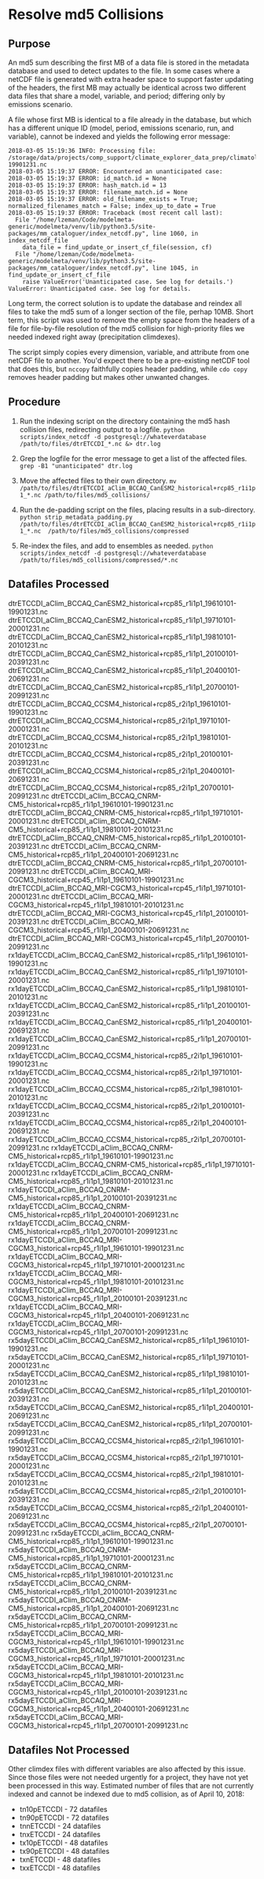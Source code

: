 # Resolve md5 Collisions

## Purpose

An md5 sum describing the first MB of a data file is stored in the metadata database 
and used to detect updates to the file. In some cases where a netCDF file is generated
with extra header space to support faster updating of the headers, the first MB may
actually be identical across two different data files that share a model, variable, and
period; differing only by emissions scenario.

A file whose first MB is identical to a file already in the database, but which has
a different unique ID (model, period, emissions scenario, run, and variable),
cannot be indexed and yields the following error message:

```
2018-03-05 15:19:36 INFO: Processing file: /storage/data/projects/comp_support/climate_explorer_data_prep/climatological_means/climdex/dtrETCCDI_aClim_BCCAQ_CanESM2_historical+rcp85_r1i1p1_19610101-19901231.nc
2018-03-05 15:19:37 ERROR: Encountered an unanticipated case:
2018-03-05 15:19:37 ERROR: id_match.id = None
2018-03-05 15:19:37 ERROR: hash_match.id = 13
2018-03-05 15:19:37 ERROR: filename_match.id = None
2018-03-05 15:19:37 ERROR: old_filename_exists = True; normalized_filenames_match = False; index_up_to_date = True
2018-03-05 15:19:37 ERROR: Traceback (most recent call last):
  File "/home/lzeman/Code/modelmeta-generic/modelmeta/venv/lib/python3.5/site-packages/mm_cataloguer/index_netcdf.py", line 1060, in index_netcdf_file
    data_file = find_update_or_insert_cf_file(session, cf)
  File "/home/lzeman/Code/modelmeta-generic/modelmeta/venv/lib/python3.5/site-packages/mm_cataloguer/index_netcdf.py", line 1045, in find_update_or_insert_cf_file
    raise ValueError('Unanticipated case. See log for details.')
ValueError: Unanticipated case. See log for details.
```

Long term, the correct solution is to update the database and reindex all files to take
the md5 sum of a longer section of the file, perhap 10MB. Short term, this script
was used to remove the empty space from the headers of a file for file-by-file
resolution of the md5 collision for high-priority files we needed indexed right away
(precipitation climdexes).

The script simply copies every dimension, variable, and attribute from one netCDF
file to another. You'd expect there to be a pre-existing netCDF tool that does
this, but `nccopy` faithfully copies header padding, while `cdo copy` removes 
header padding but makes other unwanted changes.

## Procedure

1. Run the indexing script on the directory containing the md5 hash collision files, redirecting output to a logfile.
`python scripts/index_netcdf -d postgresql://whateverdatabase /path/to/files/dtrETCCDI_*.nc &> dtr.log`

2. Grep the logfile for the error message to get a list of the affected files.
`grep -B1 "unanticipated" dtr.log`

3. Move the affected files to their own directory.
`mv /path/to/files/dtrETCCDI_aClim_BCCAQ_CanESM2_historical+rcp85_r1i1p1_*.nc /path/to/files/md5_collisions/`

4. Run the de-padding script on the files, placing results in a sub-directory.
`python strip_metadata_padding.py /path/to/files/dtrETCCDI_aClim_BCCAQ_CanESM2_historical+rcp85_r1i1p1_*.nc  /path/to/files/md5_collisions/compressed`

5. Re-index the files, and add to ensembles as needed.
`python scripts/index_netcdf -d postgresql://whateverdatabase /path/to/files/md5_collisions/compressed/*.nc`

## Datafiles Processed
dtrETCCDI_aClim_BCCAQ_CanESM2_historical+rcp85_r1i1p1_19610101-19901231.nc
dtrETCCDI_aClim_BCCAQ_CanESM2_historical+rcp85_r1i1p1_19710101-20001231.nc
dtrETCCDI_aClim_BCCAQ_CanESM2_historical+rcp85_r1i1p1_19810101-20101231.nc
dtrETCCDI_aClim_BCCAQ_CanESM2_historical+rcp85_r1i1p1_20100101-20391231.nc
dtrETCCDI_aClim_BCCAQ_CanESM2_historical+rcp85_r1i1p1_20400101-20691231.nc
dtrETCCDI_aClim_BCCAQ_CanESM2_historical+rcp85_r1i1p1_20700101-20991231.nc
dtrETCCDI_aClim_BCCAQ_CCSM4_historical+rcp85_r2i1p1_19610101-19901231.nc
dtrETCCDI_aClim_BCCAQ_CCSM4_historical+rcp85_r2i1p1_19710101-20001231.nc
dtrETCCDI_aClim_BCCAQ_CCSM4_historical+rcp85_r2i1p1_19810101-20101231.nc
dtrETCCDI_aClim_BCCAQ_CCSM4_historical+rcp85_r2i1p1_20100101-20391231.nc
dtrETCCDI_aClim_BCCAQ_CCSM4_historical+rcp85_r2i1p1_20400101-20691231.nc
dtrETCCDI_aClim_BCCAQ_CCSM4_historical+rcp85_r2i1p1_20700101-20991231.nc
dtrETCCDI_aClim_BCCAQ_CNRM-CM5_historical+rcp85_r1i1p1_19610101-19901231.nc
dtrETCCDI_aClim_BCCAQ_CNRM-CM5_historical+rcp85_r1i1p1_19710101-20001231.nc
dtrETCCDI_aClim_BCCAQ_CNRM-CM5_historical+rcp85_r1i1p1_19810101-20101231.nc
dtrETCCDI_aClim_BCCAQ_CNRM-CM5_historical+rcp85_r1i1p1_20100101-20391231.nc
dtrETCCDI_aClim_BCCAQ_CNRM-CM5_historical+rcp85_r1i1p1_20400101-20691231.nc
dtrETCCDI_aClim_BCCAQ_CNRM-CM5_historical+rcp85_r1i1p1_20700101-20991231.nc
dtrETCCDI_aClim_BCCAQ_MRI-CGCM3_historical+rcp45_r1i1p1_19610101-19901231.nc
dtrETCCDI_aClim_BCCAQ_MRI-CGCM3_historical+rcp45_r1i1p1_19710101-20001231.nc
dtrETCCDI_aClim_BCCAQ_MRI-CGCM3_historical+rcp45_r1i1p1_19810101-20101231.nc
dtrETCCDI_aClim_BCCAQ_MRI-CGCM3_historical+rcp45_r1i1p1_20100101-20391231.nc
dtrETCCDI_aClim_BCCAQ_MRI-CGCM3_historical+rcp45_r1i1p1_20400101-20691231.nc
dtrETCCDI_aClim_BCCAQ_MRI-CGCM3_historical+rcp45_r1i1p1_20700101-20991231.nc
rx1dayETCCDI_aClim_BCCAQ_CanESM2_historical+rcp85_r1i1p1_19610101-19901231.nc
rx1dayETCCDI_aClim_BCCAQ_CanESM2_historical+rcp85_r1i1p1_19710101-20001231.nc
rx1dayETCCDI_aClim_BCCAQ_CanESM2_historical+rcp85_r1i1p1_19810101-20101231.nc
rx1dayETCCDI_aClim_BCCAQ_CanESM2_historical+rcp85_r1i1p1_20100101-20391231.nc
rx1dayETCCDI_aClim_BCCAQ_CanESM2_historical+rcp85_r1i1p1_20400101-20691231.nc
rx1dayETCCDI_aClim_BCCAQ_CanESM2_historical+rcp85_r1i1p1_20700101-20991231.nc
rx1dayETCCDI_aClim_BCCAQ_CCSM4_historical+rcp85_r2i1p1_19610101-19901231.nc
rx1dayETCCDI_aClim_BCCAQ_CCSM4_historical+rcp85_r2i1p1_19710101-20001231.nc
rx1dayETCCDI_aClim_BCCAQ_CCSM4_historical+rcp85_r2i1p1_19810101-20101231.nc
rx1dayETCCDI_aClim_BCCAQ_CCSM4_historical+rcp85_r2i1p1_20100101-20391231.nc
rx1dayETCCDI_aClim_BCCAQ_CCSM4_historical+rcp85_r2i1p1_20400101-20691231.nc
rx1dayETCCDI_aClim_BCCAQ_CCSM4_historical+rcp85_r2i1p1_20700101-20991231.nc
rx1dayETCCDI_aClim_BCCAQ_CNRM-CM5_historical+rcp85_r1i1p1_19610101-19901231.nc
rx1dayETCCDI_aClim_BCCAQ_CNRM-CM5_historical+rcp85_r1i1p1_19710101-20001231.nc
rx1dayETCCDI_aClim_BCCAQ_CNRM-CM5_historical+rcp85_r1i1p1_19810101-20101231.nc
rx1dayETCCDI_aClim_BCCAQ_CNRM-CM5_historical+rcp85_r1i1p1_20100101-20391231.nc
rx1dayETCCDI_aClim_BCCAQ_CNRM-CM5_historical+rcp85_r1i1p1_20400101-20691231.nc
rx1dayETCCDI_aClim_BCCAQ_CNRM-CM5_historical+rcp85_r1i1p1_20700101-20991231.nc
rx1dayETCCDI_aClim_BCCAQ_MRI-CGCM3_historical+rcp45_r1i1p1_19610101-19901231.nc
rx1dayETCCDI_aClim_BCCAQ_MRI-CGCM3_historical+rcp45_r1i1p1_19710101-20001231.nc
rx1dayETCCDI_aClim_BCCAQ_MRI-CGCM3_historical+rcp45_r1i1p1_19810101-20101231.nc
rx1dayETCCDI_aClim_BCCAQ_MRI-CGCM3_historical+rcp45_r1i1p1_20100101-20391231.nc
rx1dayETCCDI_aClim_BCCAQ_MRI-CGCM3_historical+rcp45_r1i1p1_20400101-20691231.nc
rx1dayETCCDI_aClim_BCCAQ_MRI-CGCM3_historical+rcp45_r1i1p1_20700101-20991231.nc
rx5dayETCCDI_aClim_BCCAQ_CanESM2_historical+rcp85_r1i1p1_19610101-19901231.nc
rx5dayETCCDI_aClim_BCCAQ_CanESM2_historical+rcp85_r1i1p1_19710101-20001231.nc
rx5dayETCCDI_aClim_BCCAQ_CanESM2_historical+rcp85_r1i1p1_19810101-20101231.nc
rx5dayETCCDI_aClim_BCCAQ_CanESM2_historical+rcp85_r1i1p1_20100101-20391231.nc
rx5dayETCCDI_aClim_BCCAQ_CanESM2_historical+rcp85_r1i1p1_20400101-20691231.nc
rx5dayETCCDI_aClim_BCCAQ_CanESM2_historical+rcp85_r1i1p1_20700101-20991231.nc
rx5dayETCCDI_aClim_BCCAQ_CCSM4_historical+rcp85_r2i1p1_19610101-19901231.nc
rx5dayETCCDI_aClim_BCCAQ_CCSM4_historical+rcp85_r2i1p1_19710101-20001231.nc
rx5dayETCCDI_aClim_BCCAQ_CCSM4_historical+rcp85_r2i1p1_19810101-20101231.nc
rx5dayETCCDI_aClim_BCCAQ_CCSM4_historical+rcp85_r2i1p1_20100101-20391231.nc
rx5dayETCCDI_aClim_BCCAQ_CCSM4_historical+rcp85_r2i1p1_20400101-20691231.nc
rx5dayETCCDI_aClim_BCCAQ_CCSM4_historical+rcp85_r2i1p1_20700101-20991231.nc
rx5dayETCCDI_aClim_BCCAQ_CNRM-CM5_historical+rcp85_r1i1p1_19610101-19901231.nc
rx5dayETCCDI_aClim_BCCAQ_CNRM-CM5_historical+rcp85_r1i1p1_19710101-20001231.nc
rx5dayETCCDI_aClim_BCCAQ_CNRM-CM5_historical+rcp85_r1i1p1_19810101-20101231.nc
rx5dayETCCDI_aClim_BCCAQ_CNRM-CM5_historical+rcp85_r1i1p1_20100101-20391231.nc
rx5dayETCCDI_aClim_BCCAQ_CNRM-CM5_historical+rcp85_r1i1p1_20400101-20691231.nc
rx5dayETCCDI_aClim_BCCAQ_CNRM-CM5_historical+rcp85_r1i1p1_20700101-20991231.nc
rx5dayETCCDI_aClim_BCCAQ_MRI-CGCM3_historical+rcp45_r1i1p1_19610101-19901231.nc
rx5dayETCCDI_aClim_BCCAQ_MRI-CGCM3_historical+rcp45_r1i1p1_19710101-20001231.nc
rx5dayETCCDI_aClim_BCCAQ_MRI-CGCM3_historical+rcp45_r1i1p1_19810101-20101231.nc
rx5dayETCCDI_aClim_BCCAQ_MRI-CGCM3_historical+rcp45_r1i1p1_20100101-20391231.nc
rx5dayETCCDI_aClim_BCCAQ_MRI-CGCM3_historical+rcp45_r1i1p1_20400101-20691231.nc
rx5dayETCCDI_aClim_BCCAQ_MRI-CGCM3_historical+rcp45_r1i1p1_20700101-20991231.nc

## Datafiles Not Processed
Other climdex files with different variables are also affected by this issue. 
Since those files were not needed urgently for a project, they have not yet been 
processed in this way. Estimated number of files that are not currently indexed and
cannot be indexed due to md5 collision, as of April 10, 2018:

* tn10pETCCDI - 72 datafiles
* tn90pETCCDI - 72 datafiles
* tnnETCCDI - 24 datafiles
* tnxETCCDI - 24 datafiles
* tx10pETCCDI - 48 datafiles
* tx90pETCCDI - 48 datafiles
* txnETCCDI - 48 datafiles
* txxETCCDI - 48 datafiles
